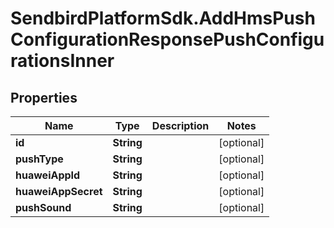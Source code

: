 # SendbirdPlatformSdk.AddHmsPushConfigurationResponsePushConfigurationsInner

## Properties

Name | Type | Description | Notes
------------ | ------------- | ------------- | -------------
**id** | **String** |  | [optional] 
**pushType** | **String** |  | [optional] 
**huaweiAppId** | **String** |  | [optional] 
**huaweiAppSecret** | **String** |  | [optional] 
**pushSound** | **String** |  | [optional] 


